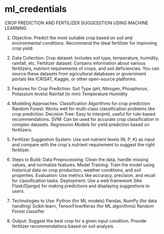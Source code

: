 # ml_credentials
CROP PREDICTION AND FERTILIZER SUGGESSTION USING MACHINE LEARNING
1. Objective:
Predict the most suitable crop based on soil and environmental conditions.
Recommend the ideal fertilizer for improving crop yield.
2. Data Collection:
Crop dataset: Includes soil type, temperature, humidity, rainfall, etc.
Fertilizer dataset: Contains information about various fertilizers, nutrient requirements of crops, and soil deficiencies.
You can source these datasets from agricultural databases or government portals like ICRISAT, Kaggle, or other open-source platforms.

3. Features for Crop Prediction:
Soil Type (pH, Nitrogen, Phosphorus, Potassium levels)
Rainfall (in mm)
Temperature
Humidity
4. Modeling Approaches:
Classification Algorithms for crop prediction:
Random Forest: Works well for multi-class classification problems like crop prediction.
Decision Tree: Easy to interpret, useful for rule-based recommendations.
SVM: Can be used for accurate crop classification in complex datasets.
Regression Models for yield prediction based on fertilizers.
5. Fertilizer Suggestion System:
Use soil nutrient levels (N, P, K) as input and compare with the crop's nutrient requirement to suggest the right fertilizer.
6. Steps to Build:
Data Preprocessing: Clean the data, handle missing values, and normalize features.
Model Training: Train the model using historical data on crop production, weather conditions, and soil properties.
Evaluation: Use metrics like accuracy, precision, and recall for classification tasks.
Deployment: Use a web framework (like Flask/Django) for making predictions and displaying suggestions to users.
7. Technologies to Use:
Python (for ML models)
Pandas, NumPy (for data handling)
Scikit-learn, TensorFlow/Keras (for ML algorithms)
Random Forest classifier
8. Output:
Suggest the best crop for a given input condition.
Provide fertilizer recommendations based on soil analysis.
